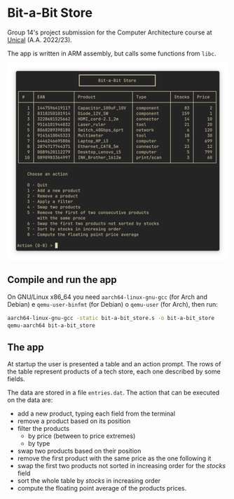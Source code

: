 # Bit-a-Bit Store

Group 14's project submission for the Computer Architecture course at [Unical](https://www.unical.it) (A.A. 2022/23).

The app is written in ARM assembly, but calls some functions from `libc`.

![](demo.png)

## Compile and run the app

On GNU/Linux x86_64 you need `aarch64-linux-gnu-gcc` (for Arch and Debian) e `qemu-user-binfmt` (for Debian) o `qemu-user` (for Arch), then run:

```bash
aarch64-linux-gnu-gcc -static bit-a-bit_store.s -o bit-a-bit_store
qemu-aarch64 bit-a-bit_store
```

## The app

At startup the user is presented a table and an action prompt. The rows of the table represent products of a tech store, each one described by some fields.

The data are stored in a file `entries.dat`. The action that can be executed on the data are:

- add a new product, typing each field from the terminal
- remove a product based on its position
- filter the products
    - by price (between to price extremes)
    - by type
- swap two products based on their position
- remove the first product with the same price as the one following it
- swap the first two products not sorted in increasing order for the _stocks_ field
- sort the whole table by _stocks_ in increasing order
- compute the floating point average of the products prices.
